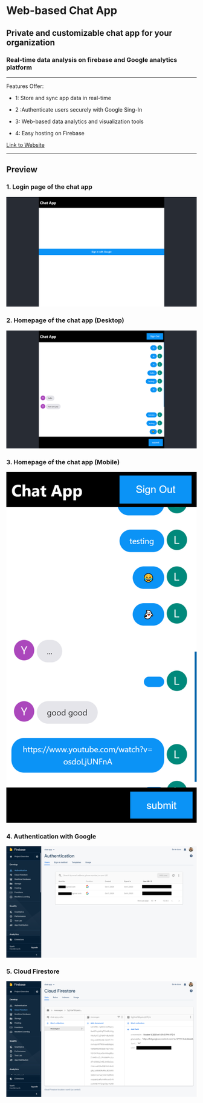# **Web-based Chat App**

## Private and customizable chat app for your organization

### Real-time data analysis on firebase and Google analytics platform

---
Features Offer:
* 1: Store and sync app data in real-time

* 2 :Authenticate users securely with Google Sing-In

* 3: Web-based data analytics and visualization tools

* 4: Easy hosting on Firebase

[Link to Website](https://chat-app-yuzhe.web.app/)

[//]: # (Image References)

[image1]: ./README_media/login.png "Screenshot of login page"
[image2]: ./README_media/main.png "Screenshot of main page on desktop browser"
[image3]: ./README_media/iphone6-view.png "Screenshot of main page on iphone 6"
[image4]: ./README_media/authentication.png "Screenshot of Authentication page"
[image5]: ./README_media/cloud_db.png "Screenshot of cloud firestore page"

---
## Preview

### 1. Login page of the chat app
![alt text][image1]

### 2. Homepage of the chat app (Desktop)
![alt text][image2]

### 3. Homepage of the chat app (Mobile)
![alt text][image3]

### 4. Authentication with Google
![alt text][image4]

### 5. Cloud Firestore
![alt text][image5]
